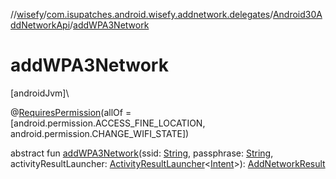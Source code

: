 //[wisefy](../../../index.md)/[com.isupatches.android.wisefy.addnetwork.delegates](../index.md)/[Android30AddNetworkApi](index.md)/[addWPA3Network](add-w-p-a3-network.md)

# addWPA3Network

[androidJvm]\

@[RequiresPermission](https://developer.android.com/reference/kotlin/androidx/annotation/RequiresPermission.html)(allOf = [android.permission.ACCESS_FINE_LOCATION, android.permission.CHANGE_WIFI_STATE])

abstract fun [addWPA3Network](add-w-p-a3-network.md)(ssid: [String](https://kotlinlang.org/api/latest/jvm/stdlib/kotlin/-string/index.html), passphrase: [String](https://kotlinlang.org/api/latest/jvm/stdlib/kotlin/-string/index.html), activityResultLauncher: [ActivityResultLauncher](https://developer.android.com/reference/kotlin/androidx/activity/result/ActivityResultLauncher.html)<[Intent](https://developer.android.com/reference/kotlin/android/content/Intent.html)>): [AddNetworkResult](../../com.isupatches.android.wisefy.addnetwork.entities/-add-network-result/index.md)
